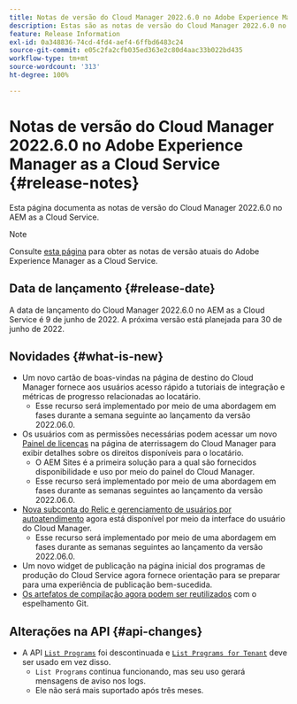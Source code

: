 ```yaml
---
title: Notas de versão do Cloud Manager 2022.6.0 no Adobe Experience Manager as a Cloud Service
description: Estas são as notas de versão do Cloud Manager 2022.6.0 no AEM as a Cloud Service.
feature: Release Information
exl-id: 0a348836-74cd-4fd4-aef4-6ffbd6483c24
source-git-commit: e05c2fa2cfb035ed363e2c80d4aac33b022bd435
workflow-type: tm+mt
source-wordcount: '313'
ht-degree: 100%

---
```


# Notas de versão do Cloud Manager 2022.6.0 no Adobe Experience Manager as a Cloud Service {#release-notes}

Esta página documenta as notas de versão do Cloud Manager 2022.6.0 no AEM as a Cloud Service.

>[!NOTE]
>
>Consulte [esta página](/help/release-notes/release-notes-cloud/release-notes-current.md) para obter as notas de versão atuais do Adobe Experience Manager as a Cloud Service.

## Data de lançamento {#release-date}

A data de lançamento do Cloud Manager 2022.6.0 no AEM as a Cloud Service é 9 de junho de 2022. A próxima versão está planejada para 30 de junho de 2022.

## Novidades {#what-is-new}

* Um novo cartão de boas-vindas na página de destino do Cloud Manager fornece aos usuários acesso rápido a tutoriais de integração e métricas de progresso relacionadas ao locatário.
   * Esse recurso será implementado por meio de uma abordagem em fases durante a semana seguinte ao lançamento da versão 2022.06.0.
* Os usuários com as permissões necessárias podem acessar um novo [Painel de licenças](/help/implementing/cloud-manager/license-dashboard.md) na página de aterrissagem do Cloud Manager para exibir detalhes sobre os direitos disponíveis para o locatário.
   * O AEM Sites é a primeira solução para a qual são fornecidos disponibilidade e uso por meio do painel do Cloud Manager.
   * Esse recurso será implementado por meio de uma abordagem em fases durante as semanas seguintes ao lançamento da versão 2022.06.0.
* [Nova subconta do Relic e gerenciamento de usuários por autoatendimento](/help/implementing/cloud-manager/user-access-new-relic.md) agora está disponível por meio da interface do usuário do Cloud Manager.
   * Esse recurso será implementado por meio de uma abordagem em fases durante as semanas seguintes ao lançamento da versão 2022.06.0.
* Um novo widget de publicação na página inicial dos programas de produção do Cloud Service agora fornece orientação para se preparar para uma experiência de publicação bem-sucedida.
* [Os artefatos de compilação agora podem ser reutilizados](/help/implementing/cloud-manager/getting-access-to-aem-in-cloud/setting-up-project.md#build-artifact-reuse) com o espelhamento Git.

## Alterações na API {#api-changes}

* A API [`List Programs`](https://developer.adobe.com/experience-cloud/cloud-manager/reference/api/#operation/getPrograms) foi descontinuada e [`List Programs for Tenant`](https://developer.adobe.com/experience-cloud/cloud-manager/reference/api/#operation/getProgramsForTenant) deve ser usado em vez disso.
   * `List Programs` continua funcionando, mas seu uso gerará mensagens de aviso nos logs.
   * Ele não será mais suportado após três meses.
